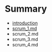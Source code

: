 # Summary

* [introduction](README.md)
* [scrum_1.md](scrum_1.md)
* scrum_2.md
* scrum_3.md
* scrum_4.md

